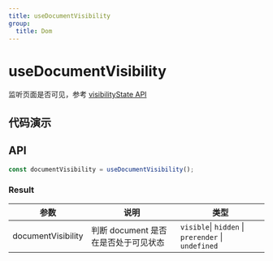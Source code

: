 ```yaml
---
title: useDocumentVisibility
group:
  title: Dom
---
```


# useDocumentVisibility

监听页面是否可见，参考 [visibilityState API](https://developer.mozilla.org/docs/Web/API/Document/visibilityState)

## 代码演示

<code src="./demo/demo01.tsx"></code>

## API

```ts
const documentVisibility = useDocumentVisibility();
```

### Result

| 参数               | 说明                                 | 类型   |
|--------------------|--------------------------------------|--------|
| documentVisibility | 判断 document 是否在是否处于可见状态 | `visible`\| `hidden` \| `prerender`  \| `undefined` |

